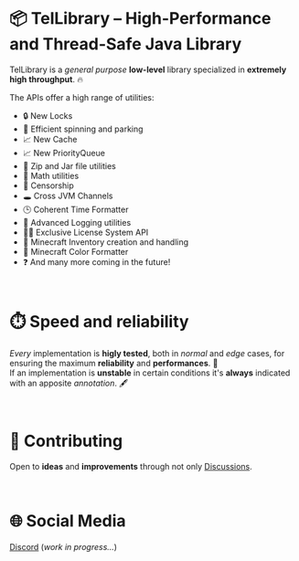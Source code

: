 # 📦 TelLibrary – High-Performance and Thread-Safe Java Library

TelLibrary is a <i>general purpose</i> <b>low-level</b> library specialized in
<b>extremely high throughput</b>. 🔥 <br>

The APIs offer a high range of utilities: <ul>
<li>🔒 New Locks</li>
<li>🔄 Efficient spinning and parking</li>
<li>📈 New Cache</li>
<li>📈 New PriorityQueue</li>
<li>📁 Zip and Jar file utilities</li>
<li>📱 Math utilities</li>
<li>💢 Censorship</li>
<li>🕳️ Cross JVM Channels</li>
<li>🕒 Coherent Time Formatter</li>
<li>📄 Advanced Logging utilities</li>
<li>👨‍💻 Exclusive License System API</li>
<li>💼 Minecraft Inventory creation and handling</li>
<li>🎨 Minecraft Color Formatter</li>
<li>❓ And many more coming in the future!</li>
</ul>

<br>

# ⏱️ Speed and reliability

<i>Every</i> implementation is <b>higly tested</b>, both in <i>normal</i> and <i>edge</i> cases,
for ensuring the maximum <b>reliability</b> and <b>performances</b>. 🚀 <br>
If an implementation is <b>unstable</b> in certain conditions it's <b>always</b>
indicated with an apposite <i>annotation</i>. 🖋️ <br>

<br>

# 🤝 Contributing

Open to <b>ideas</b> and <b>improvements</b> through not only <a href="https://github.com/Telamone/TelLibrary/discussions">Discussions</a>.

<br>

# 🌐 Social Media

<a href="https://discord.gg/ueT8bMKV2f">Discord</a> (<i>work in progress...</i>)
